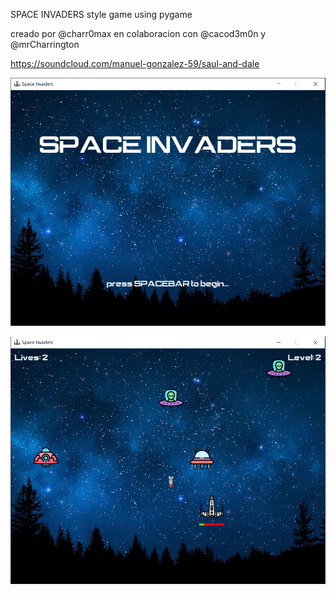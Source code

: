 SPACE INVADERS style game using pygame

creado por @charr0max en colaboracion con @cacod3m0n y @mrCharrington

https://soundcloud.com/manuel-gonzalez-59/saul-and-dale

![image](/mainmenu.PNG)

![image](/ingame.PNG)
